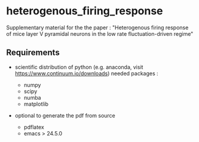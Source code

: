 # heterogenous_firing_response
Supplementary material for the the paper : "Heterogenous firing response of mice layer V pyramidal neurons in the low rate fluctuation-driven regime"


## Requirements

- scientific distribution of python (e.g. anaconda, visit
  https://www.continuum.io/downloads)
  needed packages :
  - numpy
  - scipy
  - numba
  - matplotlib

- optional to generate the pdf from source
  - pdflatex
  - emacs > 24.5.0
  
